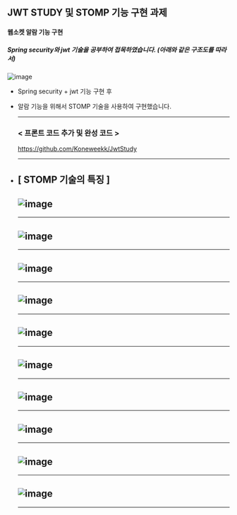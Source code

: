 ## JWT STUDY 및 STOMP 기능 구현 과제

#### 웹소켓 알람 기능 구현
##### Spring security와 jwt 기술을 공부하여 접목하였습니다. (아래와 같은 구조도를 따라서)
  ![image](https://github.com/shinbm44/JwtStudy-feat.STOMP-/assets/78016592/8b70bce6-14b4-422c-b3f6-fc9419d5e40d)
+ Spring security + jwt 기능 구현 후
+ 알람 기능을 위해서 STOMP 기술을 사용하여 구현했습니다.
  
  -------
  ###                     < 프론트 코드 추가 및 완성 코드 >


  https://github.com/Koneweekk/JwtStudy

   -------



+ [ STOMP 기술의 특징 ]
  ---
  ![image](https://github.com/shinbm44/JwtStudy-feat.STOMP-/assets/78016592/d18fb899-0243-483d-86ba-941e4c17c6cf)
  ---
  ---
  ![image](https://github.com/shinbm44/JwtStudy-feat.STOMP-/assets/78016592/cdf80c07-7468-4b5a-9ecc-089e1c9f50b4)
  ---
  ---
  ![image](https://github.com/shinbm44/JwtStudy-feat.STOMP-/assets/78016592/6eb90cdf-c571-44d2-9e14-dc6904eb9f33)
  ---
  ---
  ![image](https://github.com/shinbm44/JwtStudy-feat.STOMP-/assets/78016592/51c90612-b336-4a89-a20d-2e1c50142240)
  ---
  ---
  ![image](https://github.com/shinbm44/JwtStudy-feat.STOMP-/assets/78016592/2633e5b8-3660-44e3-afc9-3c668994309b)
  ---
  ---
  ![image](https://github.com/shinbm44/JwtStudy-feat.STOMP-/assets/78016592/1839b63c-9be1-416c-bdfd-e6aa43e116d0)
  ---
  ---
  ![image](https://github.com/shinbm44/JwtStudy-feat.STOMP-/assets/78016592/3ffa85ee-ea9b-4c45-a8c8-e3c76ca8201b)
  ---
  ---
  ![image](https://github.com/shinbm44/JwtStudy-feat.STOMP-/assets/78016592/dbfcfce0-b145-47c6-94c9-b59a6f292f7d)
  ---
  ---
  ![image](https://github.com/shinbm44/JwtStudy-feat.STOMP-/assets/78016592/6ea23a51-e823-4bd1-aae3-94ef068df587)
  ---
  ---
  ![image](https://github.com/shinbm44/JwtStudy-feat.STOMP-/assets/78016592/ef2fb540-509c-4de3-89ec-690ca12ecd12)
  ---
  ---



  




  


